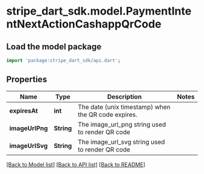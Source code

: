 # stripe_dart_sdk.model.PaymentIntentNextActionCashappQrCode

## Load the model package
```dart
import 'package:stripe_dart_sdk/api.dart';
```

## Properties
Name | Type | Description | Notes
------------ | ------------- | ------------- | -------------
**expiresAt** | **int** | The date (unix timestamp) when the QR code expires. | 
**imageUrlPng** | **String** | The image_url_png string used to render QR code | 
**imageUrlSvg** | **String** | The image_url_svg string used to render QR code | 

[[Back to Model list]](../README.md#documentation-for-models) [[Back to API list]](../README.md#documentation-for-api-endpoints) [[Back to README]](../README.md)



